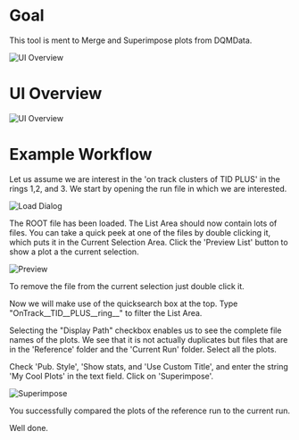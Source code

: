 # Goal
This tool is ment to Merge and Superimpose plots from DQMData.

![UI Overview](http://imgur.com/P5Y2XAb.png)


# UI Overview

![UI Overview](http://imgur.com/UKwvsn2.png)


# Example Workflow

Let us assume we are interest in the 'on track clusters of TID PLUS' in the rings 1,2, and 3.
We start by opening the run file in which we are interested.

![Load Dialog](http://imgur.com/kV7cLHG.png)

The ROOT file has been loaded. The List Area should now contain lots of files. You can take a quick peek at one of the files by double clicking it, which puts it in the Current Selection Area. Click the 'Preview List' button to show a plot a the current selection.

![Preview](http://imgur.com/8ECdVCJ.png)

To remove the file from the current selection just double click it.

Now we will make use of the quicksearch box at the top. Type "OnTrack__TID__PLUS__ring__" to filter the List Area.

Selecting the "Display Path" checkbox enables us to see the complete file names of the plots. We see that it is not actually duplicates but files that are in the 'Reference' folder and the 'Current Run' folder.
Select all the plots.

Check 'Pub. Style', 'Show stats, and 'Use Custom Title', and enter the string 'My Cool Plots' in the text field.
Click on 'Superimpose'.

![Superimpose](http://imgur.com/aQXH7gJ.png)

You successfully compared the plots of the reference run to the current run.

Well done.

